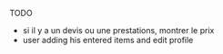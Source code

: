 TODO

- si il y a un devis ou une prestations, montrer le prix
- user adding his entered items and edit profile
